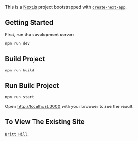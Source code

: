 This is a [Next.js](https://nextjs.org/) project bootstrapped with [`create-next-app`](https://github.com/vercel/next.js/tree/canary/packages/create-next-app).

## Getting Started

First, run the development server:

```bash
npm run dev
```

## Build Project
```bash
npm run build
```

## Run Build Project
```bash
npm run start
```

Open [http://localhost:3000](http://localhost:3000) with your browser to see the result.

## To View The Existing Site
[`Britt Hill`](britt-hill-1334-git-main-modiphy.vercel.app/).
